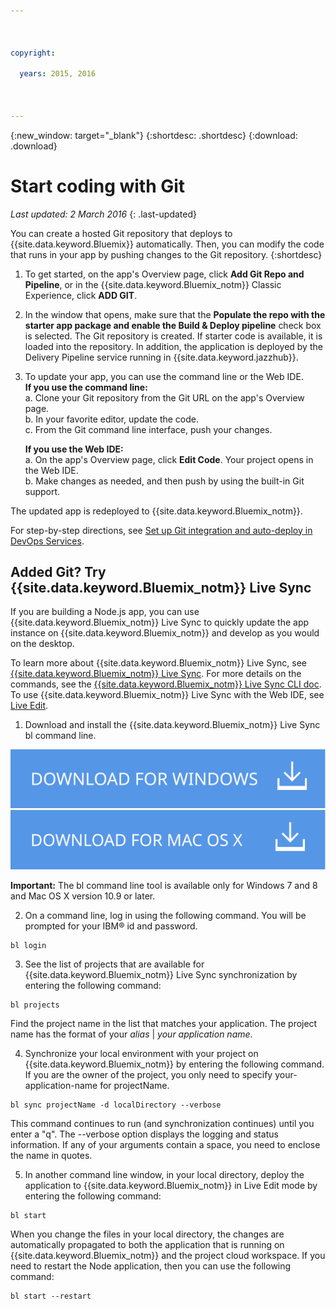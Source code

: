 ```yaml
---

 

copyright:

  years: 2015, 2016

 

---
```


{:new_window: target="_blank"}
{:shortdesc: .shortdesc}
{:download: .download}

# Start coding with Git
*Last updated: 2 March 2016*
{: .last-updated}  

You can create a hosted Git repository that deploys to {{site.data.keyword.Bluemix}} automatically. Then, you can modify the code that runs in your app by pushing changes to the Git repository. 
{:shortdesc}

1. To get started, on the app's Overview page, click **Add Git Repo and Pipeline**, or in the {{site.data.keyword.Bluemix_notm}} Classic Experience, click **ADD GIT**. 
2. In the window that opens, make sure that the **Populate the repo with the starter app package and enable the Build & Deploy pipeline** check box is selected. The Git repository is created. If starter code is available, it is loaded into the repository. In addition, the application is deployed by the Delivery Pipeline service running in {{site.data.keyword.jazzhub}}.  
3. To update your app, you can use the command line or the Web IDE.  
   **If you use the command line:**  
   a. Clone your Git repository from the Git URL on the app's Overview page.  
   b. In your favorite editor, update the code.  
   c. From the Git command line interface, push your changes.  
	    
   **If you use the Web IDE:**  
   a. On the app's Overview page, click **Edit Code**. Your project opens in the Web IDE.  
   b. Make changes as needed, and then push by using the built-in Git support.  
		
The updated app is redeployed to {{site.data.keyword.Bluemix_notm}}.  

For step-by-step directions, see [Set up Git integration and auto-deploy in DevOps Services](https://hub.jazz.net/tutorials/jazzeditor/#git_integration_and_autodeployment).  

## Added Git? Try {{site.data.keyword.Bluemix_notm}} Live Sync  

If you are building a Node.js app, you can use {{site.data.keyword.Bluemix_notm}} Live Sync to quickly update the app instance on {{site.data.keyword.Bluemix_notm}} and develop as you would on the desktop.  

To learn more about {{site.data.keyword.Bluemix_notm}} Live Sync, see [{{site.data.keyword.Bluemix_notm}} Live Sync](../develop/bluemixlive.html). For more details on the commands, see the [{{site.data.keyword.Bluemix_notm}} Live Sync CLI doc](../cli/reference/bl/index.html). To use {{site.data.keyword.Bluemix_notm}} Live Sync with the Web IDE, see [Live Edit](../develop/bluemixlive.html).  

1. Download and install the {{site.data.keyword.Bluemix_notm}} Live Sync bl command line. 

<p>
<a class="xref" href="http://livesyncdownload.ng.bluemix.net/downloads/blive_setup.msi" target="_blank" title="(Opens in a new tab or window)"><img class="image" src="images/bl_gs_icons_windows_b.svg" alt="Download the Windows bl command line button" /> </a> 
<a class="xref" href="http://livesyncdownload.ng.bluemix.net/downloads/BluemixLive.pkg" target="_blank" title="(Opens in a new tab or window)"><img class="image" src="images/bl_gs_icons_mac-osx_b.svg" alt="Download the Mac bl command line button" /> </a>
</p>

**Important:** The bl command line tool is available only for Windows 7 and 8 and Mac OS X version 10.9 or later. 

2. On a command line, log in using the following command. You will be prompted for your IBM® id and password. 
```
bl login
```

3. See the list of projects that are available for {{site.data.keyword.Bluemix_notm}} Live Sync synchronization by entering the following command: 
```
bl projects
```
Find the project name in the list that matches your application. The project name has the format of your *alias* | *your application name*. 

4. Synchronize your local environment with your project on {{site.data.keyword.Bluemix_notm}} by entering the following command. If you are the owner of the project, you only need to specify your-application-name for projectName. 
<!--- this command needs italicized parameters projectName localDirectory and yellow on 'local' -->
```
bl sync projectName -d localDirectory --verbose
```
This command continues to run (and synchronization continues) until you enter a "q". The --verbose option displays the logging and status information. If any of your arguments contain a space, you need to enclose the name in quotes. 

5. In another command line window, in your local directory, deploy the application to {{site.data.keyword.Bluemix_notm}} in Live Edit mode by entering the following command:
```
bl start
```  

When you change the files in your local directory, the changes are automatically propagated to both the application that is running on {{site.data.keyword.Bluemix_notm}} and the project cloud workspace. If you need to restart the Node application, then you can use the following command:
```
bl start --restart 
```
